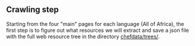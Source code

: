 


Crawling step
-------------
Starting from the four "main" pages for each language (All of Africa), the first
step is to figure out what resources we will extract and save a json file with
the full web resource tree in the directory [chefdata/trees/](../chefdata/trees/).

